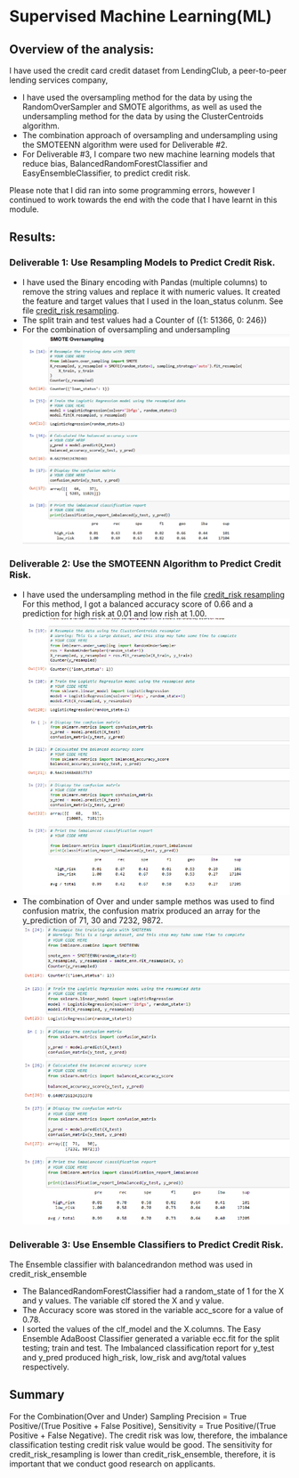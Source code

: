 # Supervised Machine Learning(ML)
## Overview of the analysis:
I have used the credit card credit dataset from LendingClub, a peer-to-peer lending services company,

- I have used the oversampling method for the data by using the RandomOverSampler and SMOTE algorithms, as well as used the undersampling method for the data by using the ClusterCentroids algorithm.
- The combination approach of oversampling and undersampling using the SMOTEENN algorithm were used for Deliverable #2.
- For Deliverable #3, I compare two new machine learning models that reduce bias, BalancedRandomForestClassifier and EasyEnsembleClassifier, to predict credit risk.

Please note that I did ran into some programming errors, however I continued to work towards the end with the code that I have learnt in this module.

## Results:
### Deliverable 1: Use Resampling Models to Predict Credit Risk.
- I have used the Binary encoding with Pandas (multiple columns) to remove the string values and replace it with numeric values. It created the feature and target values that I used in the loan_status colunm. See file [credit_risk resampling](https://github.com/Judyhm2/Supervised_ML/blob/main/credit_risk_resampling.ipynb).
- The split train and test values had a Counter of ({1: 51366, 0: 246})
- For the combination of oversampling and undersampling 
![](https://github.com/Judyhm2/Supervised_ML/blob/main/Oversample.png)

### Deliverable 2: Use the SMOTEENN Algorithm to Predict Credit Risk.
- I have used the undersampling method in the file [credit_risk resampling](https://github.com/Judyhm2/Supervised_ML/blob/main/credit_risk_resampling.ipynb)
For this method, I got a balanced accuracy score of 0.66 and a prediction for high risk at 0.01 and low rish at 1.00. 
![](https://github.com/Judyhm2/Supervised_ML/blob/main/Undersample.png)
- The combination of Over and under sample methos was used to find confusion matrix, the confusion matrix produced an array for the y_prediction of 71, 30 and 7232, 9872. 
![](https://github.com/Judyhm2/Supervised_ML/blob/main/Over_Under.png)

### Deliverable 3: Use Ensemble Classifiers to Predict Credit Risk.
The Ensemble classifier with balancedrandon method was used in credit_risk_ensemble

- The BalancedRandomForestClassifier had a random_state of 1 for the X and y values. The variable clf stored the X and y value.
- The Accuracy score was stored in the variable acc_score for a value of 0.78.
- I sorted the values of the clf_model and the X.columns.
The Easy Ensemble AdaBoost Classifier generated a variable ecc.fit for the split testing; train and test.
The Imbalanced classification report for y_test and y_pred produced high_risk, low_risk and avg/total values respectively. 
## Summary
For the Combination(Over and Under) Sampling Precision = True Positive/(True Positive + False Positive), Sensitivity = True Positive/(True Positive + False Negative). The credit risk was low, therefore, the imbalance classification testing credit risk value would be good.
The sensitivity for credit_risk_resampling is lower than credit_risk_ensemble, therefore, it is important that we conduct good research on applicants.

